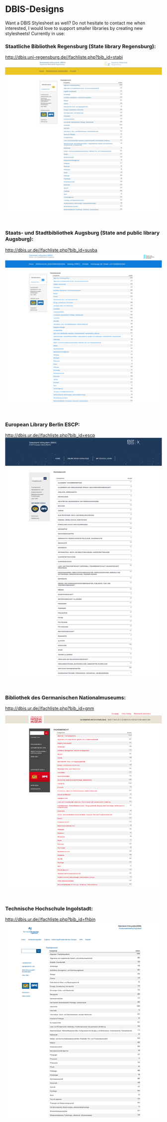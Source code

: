 # DBIS-Designs

Want a DBIS Stylesheet as well? Do not hesitate to contact me when interested, I would love to support smaller libraries by creating new stylesheets! Currently in use: 


### Staatliche Bibliothek Regensburg (State library Regensburg): 
http://dbis.uni-regensburg.de//fachliste.php?bib_id=stabi
![Staatliche Bibliothek Regensburg](https://github.com/LuisMossburger/DBIS-Designs/blob/master/DBIS_SBR.png)
<br><br><br>

### Staats- und Stadtbibliothek Augsburg (State and public library Augsburg): 
http://dbis.ur.de//fachliste.php?bib_id=susba
![Staats- und Stadtbibliothek Augsburg](https://github.com/LuisMossburger/DBIS-Designs/blob/master/DBIS_SSA.png)
<br><br><br>

### European Library Berlin ESCP: 
http://dbis.ur.de//fachliste.php?bib_id=escp
![European Library Berlin ESCP](https://github.com/LuisMossburger/DBIS-Designs/blob/master/DBIS_ESCP.png)
<br><br><br>

### Bibliothek des Germanischen Nationalmuseums: 
http://dbis.ur.de//fachliste.php?bib_id=gnm
![Bibliothek des Germanischen Nationalmuseums](https://github.com/LuisMossburger/DBIS-Designs/blob/master/DBIS_GNM.png)
<br><br><br>

### Technische Hochschule Ingolstadt: 
http://dbis.ur.de//fachliste.php?bib_id=fhbin
![Technische Hochschule Ingolstadt](https://github.com/LuisMossburger/DBIS-Designs/blob/master/DBIS_THI.png)
